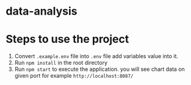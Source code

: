 # data-analysis
# Steps to use the project

1. Convert `.example.env` file into `.env` file add variables value into it.
2. Run `npm install` in the root directory
3. Run `npm start` to execute the application. you will see chart data on given port for example
`http://localhost:8087/`
